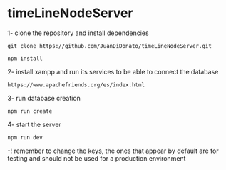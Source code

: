 # timeLineNodeServer
1- clone the repository and install dependencies 
  
    git clone https://github.com/JuanDiDonato/timeLineNodeServer.git
    
    npm install
    
2- install xampp and run its services to be able to connect the database 

    https://www.apachefriends.org/es/index.html
  
3- run database creation 

    npm run create
  
4- start the server 

    npm run dev
    
-! remember to change the keys, the ones that appear by default are for testing and should not be used for a production environment

